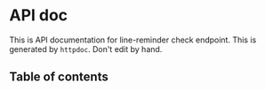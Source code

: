 # API doc

This is API documentation for line-reminder check endpoint. This is generated by `httpdoc`. Don't edit by hand.

## Table of contents




